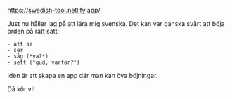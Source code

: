 https://swedish-tool.netlify.app/

Just nu håller jag på att lära mig svenska. Det kan var ganska svårt att böja orden på rätt sätt:

```
- att se
- ser
- såg (*va?*)
- sett (*gud, varför?*)
```

Idén är att skapa en app där man kan öva böjningar.

Då kör vi!
